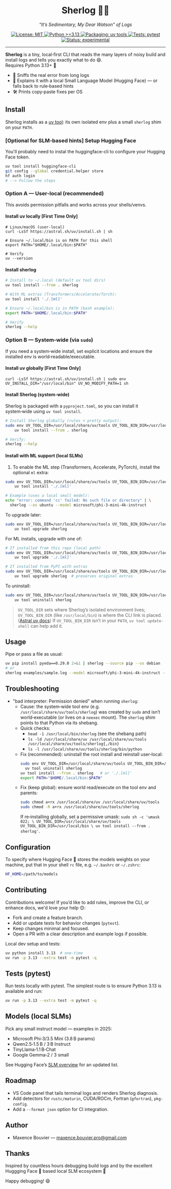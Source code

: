 <h1 align="center">Sherlog 🕵️‍♂️</h1>
<p align="center"><em>“It’s Sedimentary, My Dear Watson” of Logs</em></p>

<p align="center">
  <a href="LICENSE">
    <img alt="License: MIT" src="https://img.shields.io/badge/License-MIT-blue.svg">
  </a>
  <a href="#">
    <img alt="Python >=3.13" src="https://img.shields.io/badge/python-%3E%3D3.13-blue">
  </a>
  <a href="https://docs.astral.sh/uv/concepts/tools/">
    <img alt="Packaging: uv tools" src="https://img.shields.io/badge/packaging-uv%20tools-8A2BE2">
  </a>
  <a href="#">
    <img alt="Tests: pytest" src="https://img.shields.io/badge/tests-pytest-green">
  </a>
  <a href="#">
    <img alt="Status: experimental" src="https://img.shields.io/badge/status-experimental-orange">
  </a>
</p>

---

**Sherlog** is a tiny, local‑first CLI that reads the many layers of noisy build and install logs and tells you exactly what to do 😄.  
Requires Python 3.13+ 🐍

- 🧐 Sniffs the real error from long logs  
- 🤖 Explains it with a local Small Language Model (Hugging Face) — or falls back to rule‑based hints  
- 🛠️ Prints copy‑paste fixes per OS  


## Install

Sherlog installs as a [uv tool](https://docs.astral.sh/uv/concepts/tools/): its own isolated env plus a small `sherlog` shim on your `PATH`.


### [Optional for SLM-based hints] Setup Hugging Face 

You'll probably need to instal the huggingface-cli to configure your Hugging Face token.

```bash 
uv tool install huggingface-cli
git config --global credential.helper store
hf auth login
# --> Follow the steps
```

### Option A — User‑local (recommended)

This avoids permission pitfalls and works across your shells/venvs.

#### Install uv locally [First Time Only]
```
# Linux/macOS (user-local)
curl -LsSf https://astral.sh/uv/install.sh | sh

# Ensure ~/.local/bin is on PATH for this shell
export PATH="$HOME/.local/bin:$PATH"

# Verify
uv --version
```

#### Install sherlog

```bash
# Install to ~/.local (default uv tool dirs)
uv tool install --from . sherlog

# With ML extras (Transformers/Accelerate/Torch):
uv tool install './.[ml]'

# Ensure ~/.local/bin is in PATH (bash example):
export PATH="$HOME/.local/bin:$PATH"

# Verify
sherlog --help
```

### Option B — System‑wide (via `sudo`)

If you need a system‑wide install, set explicit locations and ensure the
installed env is world‑readable/executable.

#### Install uv globally [First Time Only]
```
curl -LsSf https://astral.sh/uv/install.sh | sudo env UV_INSTALL_DIR="/usr/local/bin" UV_NO_MODIFY_PATH=1 sh
```

#### Install Sherlog (system‑wide)
Sherlog is packaged with a `pyproject.toml`, so you can install it system‑wide using `uv tool install`.

```bash
# Install Sherlog globally (rules + pretty output):
sudo env UV_TOOL_DIR=/usr/local/share/uv/tools UV_TOOL_BIN_DIR=/usr/local/bin \
    uv tool install --from . sherlog

# Verify:
sherlog --help
```

#### Install with ML support (local SLMs)
1. To enable the ML step (Transformers, Accelerate, PyTorch), install the optional `ml` extra:

```bash
sudo env UV_TOOL_DIR=/usr/local/share/uv/tools UV_TOOL_BIN_DIR=/usr/local/bin \
    uv tool install './.[ml]'

# Example (uses a local small model):
echo "error: command 'cc' failed: No such file or directory" | \
  sherlog --os ubuntu --model microsoft/phi-3-mini-4k-instruct
```

To upgrade later:

```bash
sudo env UV_TOOL_DIR=/usr/local/share/uv/tools UV_TOOL_BIN_DIR=/usr/local/bin \
    uv tool upgrade sherlog
```

For ML installs, upgrade with one of:

```bash
# If installed from this repo (local path)
sudo env UV_TOOL_DIR=/usr/local/share/uv/tools UV_TOOL_BIN_DIR=/usr/local/bin \
    uv tool upgrade './.[ml]'

# If installed from PyPI with extras
sudo env UV_TOOL_DIR=/usr/local/share/uv/tools UV_TOOL_BIN_DIR=/usr/local/bin \
    uv tool upgrade sherlog  # preserves original extras
```

To uninstall:

```bash
sudo env UV_TOOL_DIR=/usr/local/share/uv/tools UV_TOOL_BIN_DIR=/usr/local/bin \
    uv tool uninstall sherlog
```

> `UV_TOOL_DIR` sets where Sherlog’s isolated environment lives; `UV_TOOL_BIN_DIR` (like `/usr/local/bin`) is where the CLI link is placed. ([Astral uv docs](https://docs.astral.sh/uv/concepts/tools))
> If `UV_TOOL_BIN_DIR` isn’t in your `PATH`, `uv tool update-shell` can help add it.


## Usage

Pipe or pass a file as usual:

```bash
uv pip install pyeda==0.29.0 2>&1 | sherlog --source pip --os debian
# or
sherlog examples/sample.log --model microsoft/phi-3-mini-4k-instruct --os ubuntu
```

## Troubleshooting

- "bad interpreter: Permission denied" when running `sherlog`:
  - Cause: the system‑wide tool env (e.g. `/usr/local/share/uv/tools/sherlog`) was created by `sudo` and isn’t world‑executable (or lives on a `noexec` mount). The `sherlog` shim points to that Python via its shebang.
  - Quick checks:
    - `head -1 /usr/local/bin/sherlog` (see the shebang path)
    - `ls -ld /usr/local/share/uv /usr/local/share/uv/tools /usr/local/share/uv/tools/sherlog{,/bin}`
    - `ls -l /usr/local/share/uv/tools/sherlog/bin/python`
  - Fix (recommended): uninstall the root install and reinstall user‑local:
    ```bash
    sudo env UV_TOOL_DIR=/usr/local/share/uv/tools UV_TOOL_BIN_DIR=/usr/local/bin \
      uv tool uninstall sherlog
    uv tool install --from . sherlog   # or './.[ml]'
    export PATH="$HOME/.local/bin:$PATH"
    ```
  - Fix (keep global): ensure world read/execute on the tool env and parents:
    ```bash
    sudo chmod a+rx /usr/local/share/uv /usr/local/share/uv/tools
    sudo chmod -R a+rx /usr/local/share/uv/tools/sherlog
    ```
    If re‑installing globally, set a permissive umask: `sudo sh -c 'umask 022; \
      UV_TOOL_DIR=/usr/local/share/uv/tools UV_TOOL_BIN_DIR=/usr/local/bin \
      uv tool install --from . sherlog'`.


## Configuration

To specify where Hugging Face 🤗 stores the models weights on your machine, put that in your shell `rc` file, e.g. `~/.bashrc` or `~/.zshrc`:
```bash
HF_HOME=/path/to/models
```

## Contributing

Contributions welcome! If you’d like to add rules, improve the CLI, or enhance docs, we'd love your help 😊:

- Fork and create a feature branch.
- Add or update tests for behavior changes (`pytest`).
- Keep changes minimal and focused.
- Open a PR with a clear description and example logs if possible.

Local dev setup and tests:

```bash
uv python install 3.13  # one-time
uv run -p 3.13 --extra test -m pytest -q
```

## Tests (pytest)

Run tests locally with pytest. The simplest route is to ensure Python 3.13 is available and run:

```bash
uv run -p 3.13 --extra test -m pytest -q
```

## Models (local SLMs)

Pick any small instruct model — examples in 2025:

* Microsoft Phi‑3/3.5 Mini (3.8 B params)
* Qwen2.5‑1.5 B / 3 B Instruct
* TinyLlama‑1.1 B‑Chat
* Google Gemma‑2 / 3 small

See Hugging Face’s [SLM overview](https://huggingface.co/blog/jjokah/small-language-model) for an updated list.

## Roadmap

* VS Code panel that tails terminal logs and renders Sherlog diagnosis.
* Add detectors for `rustc/maturin`, CUDA/ROCm, Fortran (`gfortran`), `pkg-config`.
* Add a `--format json` option for CI integration.

## Author

- Maxence Bouvier — maxence.bouvier.pro@gmail.com

## Thanks

Inspired by countless hours debugging build logs and by the excellent Huggging Face 🤗 based local SLM ecosystem 🙏

Happy debugging! 😄

